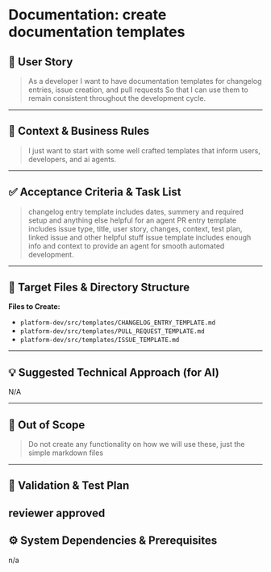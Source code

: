 # Documentation: create documentation templates

## 🌟 User Story

> As a developer
> I want to have documentation templates for changelog entries, issue creation, and pull requests
> So that I can use them to remain consistent throughout the development cycle. 

---

## 🧩 Context & Business Rules

> I just want to start with some well crafted templates that inform users, developers, and ai agents.

---

## ✅ Acceptance Criteria & Task List

> changelog entry template includes dates, summery and required setup and anything else helpful for an agent
> PR entry template includes issue type, title, user story, changes, context, test plan, linked issue and other helpful stuff
> issue template includes enough info and context to provide an agent for smooth automated development. 

---

## 📂 Target Files & Directory Structure

**Files to Create:**
- `platform-dev/src/templates/CHANGELOG_ENTRY_TEMPLATE.md`
- `platform-dev/src/templates/PULL_REQUEST_TEMPLATE.md`
- `platform-dev/src/templates/ISSUE_TEMPLATE.md`

---

## 💡 Suggested Technical Approach (for AI)

N/A

---

## 🚫 Out of Scope

> Do not create any functionality on how we will use these, just the simple markdown files

---

## 🧪 Validation & Test Plan
reviewer approved
---

## ⚙️ System Dependencies & Prerequisites

n/a